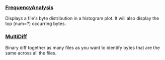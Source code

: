 ### [FrequencyAnalysis](https://github.com/yellowbyte/reverse-engineering-playground/blob/master/file_analysis/byte_frequency.py) 
Displays a file's byte distribution in a histogram plot. It will also display the top (num=?) occurring bytes. 

### [MultiDiff](https://github.com/yellowbyte/reverse-engineering-playground/blob/master/file_analysis/multi_diff.py) 
Binary diff together as many files as you want to identify bytes that are the same across all the files.
